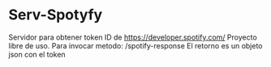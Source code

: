 # Serv-Spotyfy
Servidor para obtener token ID de https://developer.spotify.com/
Proyecto libre de uso.
Para invocar metodo: <Servidor>/spotify-response
El retorno es un objeto json con el token  
